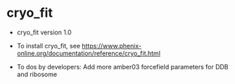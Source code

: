 # cryo_fit

- cryo_fit version 1.0

- To install cryo_fit, see
https://www.phenix-online.org/documentation/reference/cryo_fit.html

- To dos by developers:
Add more amber03 forcefield parameters for DDB and ribosome
